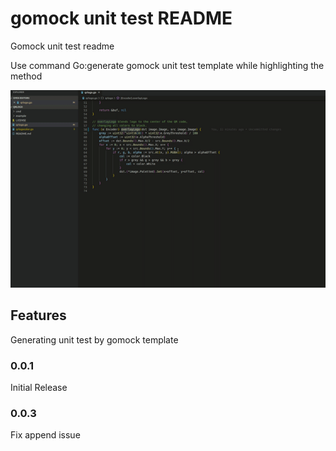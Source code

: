 # gomock unit test README

Gomock unit test readme

Use command Go:generate gomock unit test template while highlighting the method

![ ](./sample-usage.gif?raw=true)

## Features

Generating unit test by gomock template

### 0.0.1

Initial Release

### 0.0.3

Fix append issue
